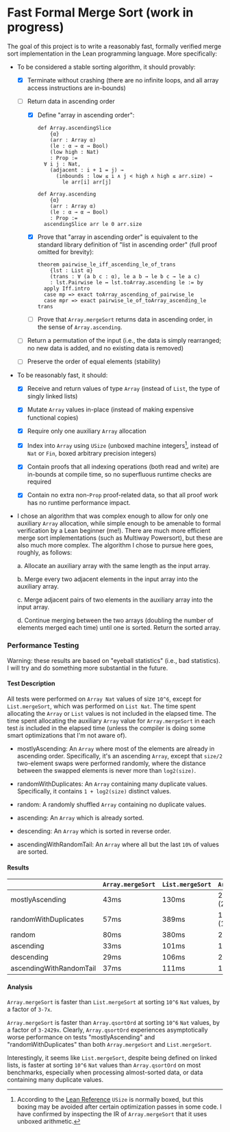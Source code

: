 # Fast Formal Merge Sort (work in progress)

The goal of this project is to write a reasonably fast, formally verified merge sort implementation in the Lean programming language. More specifically:

- To be considered a stable sorting algorithm, it should provably:

    - [x] Terminate without crashing (there are no infinite loops, and all array access instructions are in-bounds)

    - [ ] Return data in ascending order

        - [x] Define "array in ascending order":

            ```lean
            def Array.ascendingSlice
                {α}
                (arr : Array α)
                (le : α → α → Bool)
                (low high : Nat)
                : Prop :=
              ∀ i j : Nat,
                (adjacent : i + 1 = j) →
                  (inbounds : low ≤ i ∧ j < high ∧ high ≤ arr.size) →
                    le arr[i] arr[j]

            def Array.ascending
                {α}
                (arr : Array α)
                (le : α → α → Bool)
                : Prop :=
              ascendingSlice arr le 0 arr.size
            ```

        - [x] Prove that "array in ascending order" is equivalent to the standard library definition of "list in ascending order" (full proof omitted for brevity):
        
            ```lean
            theorem pairwise_le_iff_ascending_le_of_trans
                {lst : List α}
                (trans : ∀ (a b c : α), le a b → le b c → le a c)
                : lst.Pairwise le ↔ lst.toArray.ascending le := by
              apply Iff.intro
              case mp => exact toArray_ascending_of_pairwise_le
              case mpr => exact pairwise_le_of_toArray_ascending_le trans
            ```

        - [ ] Prove that `Array.mergeSort` returns data in ascending order, in the sense of `Array.ascending`.

    - [ ] Return a permutation of the input (i.e., the data is simply rearranged; no new data is added, and no existing data is removed)

    - [ ] Preserve the order of equal elements (stability)

- To be reasonably fast, it should:

    - [x] Receive and return values of type `Array` (instead of `List`, the type of singly linked lists)

    - [x] Mutate `Array` values in-place (instead of making expensive functional copies)

    - [x] Require only one auxiliary `Array` allocation

    - [x] Index into `Array` using `USize` (unboxed machine integers[^1], instead of `Nat` or `Fin`, boxed arbitrary precision integers)

    - [x] Contain proofs that all indexing operations (both read and write) are in-bounds at compile time, so no superfluous runtime checks are required

    - [x] Contain no extra non-`Prop` proof-related data, so that all proof work has no runtime performance impact.

- I chose an algorithm that was complex enough to allow for only one auxiliary `Array` allocation, while simple enough to be amenable to formal verification by a Lean beginner (me!). There are much more efficient merge sort implementations (such as Multiway Powersort), but these are also much more complex. The algorithm I chose to pursue here goes, roughly, as follows:

    a. Allocate an auxiliary array with the same length as the input array.

    b. Merge every two adjacent elements in the input array into the auxiliary array.

    c. Merge adjacent pairs of two elements in the auxiliary array into the input array.

    d. Continue merging between the two arrays (doubling the number of elements merged each time) until one is sorted. Return the sorted array.

### Performance Testing

Warning: these results are based on "eyeball statistics" (i.e., bad statistics). I will try and do something more substantial in the future.

#### Test Description

All tests were performed on `Array Nat` values of size `10^6`, except for `List.mergeSort`, which was performed on `List Nat`. The time spent allocating the `Array` or `List` values is not included in the elapsed time. The time spent allocating the auxiliary `Array` value for `Array.mergeSort` in each test *is* included in the elapsed time (unless the compiler is doing some smart optimizations that I'm not aware of). 

- mostlyAscending: An `Array` where most of the elements are already in ascending order. Specifically, it's an ascending `Array`, except that `size/2` two-element swaps were performed randomly, where the distance between the swapped elements is never more than `log2(size)`.

- randomWithDuplicates: An `Array` containing many duplicate values. Specifically, it contains `1 + log2(size)` distinct values.

- random: A randomly shuffled `Array` containing no duplicate values.

- ascending: An `Array` which is already sorted.

- descending: An `Array` which is sorted in reverse order.

- ascendingWithRandomTail: An `Array` where all but the last `10%` of values are sorted.

#### Results

|                         | `Array.mergeSort` | `List.mergeSort` | `Array.qsortOrd` |
| ----------------------- | ----------------- | ---------------- | ---------------- |
| mostlyAscending         | 43ms              | 130ms            | 26104ms (26s)    |
| randomWithDuplicates    | 57ms              | 389ms            | 138469ms (138s)  |
| random                  | 80ms              | 380ms            | 221ms            |
| ascending               | 33ms              | 101ms            | 161ms            |
| descending              | 29ms              | 106ms            | 231ms            |
| ascendingWithRandomTail | 37ms              | 111ms            | 159ms            |

#### Analysis

`Array.mergeSort` is faster than `List.mergeSort` at sorting `10^6` `Nat` values, by a factor of `3-7x`.

`Array.mergeSort` is faster than `Array.qsortOrd` at sorting `10^6` `Nat` values, by a factor of `3-2429x`. Clearly, `Array.qsortOrd` experiences asymptotically worse performance on tests "mostlyAscending" and "randomWithDuplicates" than both `Array.mergeSort` and `List.mergeSort`.

Interestingly, it seems like `List.mergeSort`, despite being defined on linked lists, is faster at sorting `10^6` `Nat` values than `Array.qsortOrd` on most benchmarks, especially when processing almost-sorted data, or data containing many duplicate values.

[^1]: According to the [Lean Reference](https://lean-lang.org/doc/reference/latest////Basic-Types/Fixed-Precision-Integers/#fixed-int-runtime) `USize` is normally boxed, but this boxing may be avoided after certain optimization passes in some code. I have confirmed by inspecting the IR of `Array.mergeSort` that it uses unboxed arithmetic.